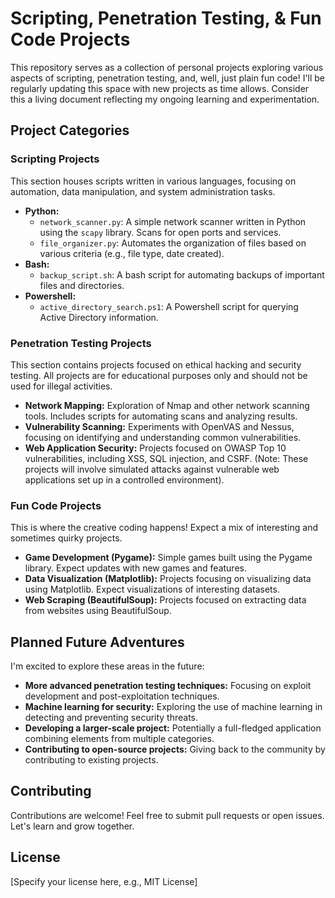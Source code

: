 # Scripting, Penetration Testing, & Fun Code Projects

This repository serves as a collection of personal projects exploring various aspects of scripting, penetration testing, and, well, just plain fun code!  I'll be regularly updating this space with new projects as time allows.  Consider this a living document reflecting my ongoing learning and experimentation.

## Project Categories

### Scripting Projects

This section houses scripts written in various languages, focusing on automation, data manipulation, and system administration tasks.

* **Python:**
    * `network_scanner.py`: A simple network scanner written in Python using the `scapy` library.  Scans for open ports and services.
    * `file_organizer.py`: Automates the organization of files based on various criteria (e.g., file type, date created).
* **Bash:**
    * `backup_script.sh`: A bash script for automating backups of important files and directories.
* **Powershell:**
    * `active_directory_search.ps1`:  A Powershell script for querying Active Directory information.


### Penetration Testing Projects

This section contains projects focused on ethical hacking and security testing.  All projects are for educational purposes only and should not be used for illegal activities.

* **Network Mapping:** Exploration of Nmap and other network scanning tools.  Includes scripts for automating scans and analyzing results.
* **Vulnerability Scanning:**  Experiments with OpenVAS and Nessus, focusing on identifying and understanding common vulnerabilities.
* **Web Application Security:**  Projects focused on OWASP Top 10 vulnerabilities, including XSS, SQL injection, and CSRF.  (Note:  These projects will involve simulated attacks against vulnerable web applications set up in a controlled environment).

### Fun Code Projects

This is where the creative coding happens!  Expect a mix of interesting and sometimes quirky projects.

* **Game Development (Pygame):**  Simple games built using the Pygame library.  Expect updates with new games and features.
* **Data Visualization (Matplotlib):**  Projects focusing on visualizing data using Matplotlib.  Expect visualizations of interesting datasets.
* **Web Scraping (BeautifulSoup):**  Projects focused on extracting data from websites using BeautifulSoup.


## Planned Future Adventures

I'm excited to explore these areas in the future:

* **More advanced penetration testing techniques:**  Focusing on exploit development and post-exploitation techniques.
* **Machine learning for security:**  Exploring the use of machine learning in detecting and preventing security threats.
* **Developing a larger-scale project:**  Potentially a full-fledged application combining elements from multiple categories.
* **Contributing to open-source projects:**  Giving back to the community by contributing to existing projects.

## Contributing

Contributions are welcome!  Feel free to submit pull requests or open issues.  Let's learn and grow together.

## License

[Specify your license here, e.g., MIT License]
